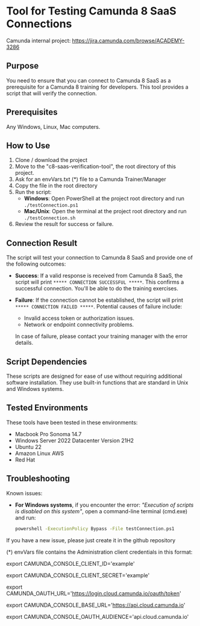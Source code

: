 # Tool for Testing Camunda 8 SaaS Connections

Camunda internal project: https://jira.camunda.com/browse/ACADEMY-3286

## Purpose

You need to ensure that you can connect to Camunda 8 SaaS as a prerequisite for a Camunda 8 training for developers.
This tool provides a script that will verify the connection.

## Prerequisites

Any Windows, Linux, Mac computers.

## How to Use

1. Clone / download the project
2. Move to the "c8-saas-verification-tool", the root directory of this project.
3. Ask for an envVars.txt (\*) file to a Camunda Trainer/Manager
4. Copy the file in the root directory
5. Run the script:
   - **Windows**: Open PowerShell at the project root directory and run `./testConnection.ps1`
   - **Mac/Unix**: Open the terminal at the project root directory and run `./testConnection.sh`
6. Review the result for success or failure.

## Connection Result

The script will test your connection to Camunda 8 SaaS and provide one of the following outcomes:

- **Success**: If a valid response is received from Camunda 8 SaaS, the script will print `***** CONNECTION SUCCESSFUL *****`.
  This confirms a successful connection.
  You'll be able to do the training exercises.
- **Failure**: If the connection cannot be established, the script will print `***** CONNECTION FAILED *****`.
  Potential causes of failure include:

  - Invalid access token or authorization issues.
  - Network or endpoint connectivity problems.

  In case of failure, please contact your training manager with the error details.

## Script Dependencies

These scripts are designed for ease of use without requiring additional software installation.
They use built-in functions that are standard in Unix and Windows systems.

## Tested Environments

These tools have been tested in these environments:

- Macbook Pro Sonoma 14.7
- Windows Server 2022 Datacenter Version 21H2
- Ubuntu 22
- Amazon Linux AWS
- Red Hat

## Troubleshooting

Known issues:

- **For Windows systems**, if you encounter the error: _"Execution of scripts is disabled on this system"_, open a command-line terminal (cmd.exe) and run:
  ```bash
  powershell -ExecutionPolicy Bypass -File testConnection.ps1
  ```

If you have a new issue, please just create it in the github repository

(\*) envVars file contains the Administration client credentials in this format:

export CAMUNDA_CONSOLE_CLIENT_ID='example'

export CAMUNDA_CONSOLE_CLIENT_SECRET='example'

export CAMUNDA_OAUTH_URL='https://login.cloud.camunda.io/oauth/token'

export CAMUNDA_CONSOLE_BASE_URL='https://api.cloud.camunda.io'

export CAMUNDA_CONSOLE_OAUTH_AUDIENCE='api.cloud.camunda.io'
